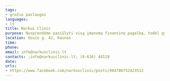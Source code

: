 ```yaml
---
tags:
- grožio paslaugos
languages:
- lt
title: Narkus Clinic
purpose: Nusprendėme pasiūlyti visą įmanomą finansinę pagalbą, todėl gydytoja Giedrė [dermatologė] geranoriškai priims Ukrainos piliečius nemokamoms konsultacijoms
location: Uosio g. 42, Kaunas
time: 
phone: 
email: info@narkusclinic.lt
contacts: ;info@narkusclinic.lt; (8-616) 44119
date: 
urls:
- https://www.facebook.com/narkusclinic/posts/984788752423513
---
```


